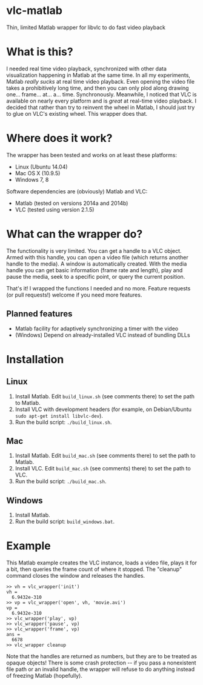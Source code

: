 # vlc-matlab
Thin, limited Matlab wrapper for libvlc to do fast video playback

# What is this?
I needed real time video playback, synchronized with other data visualization happening in Matlab at the same time. In all my experiments, Matlab _really sucks_ at real time video playback. Even opening the video file takes a prohibitively long time, and then you can only plod along drawing one... frame... at... a... time. Synchronously. Meanwhile, I noticed that VLC is available on nearly every platform and is _great_ at real-time video playback. I decided that rather than try to reinvent the wheel in Matlab, I should just try to glue on VLC's existing wheel. This wrapper does that.

# Where does it work?
The wrapper has been tested and works on at least these platforms:

- Linux (Ubuntu 14.04)
- Mac OS X (10.9.5)
- Windows 7, 8

Software dependencies are (obviously) Matlab and VLC:

- Matlab (tested on versions 2014a and 2014b)
- VLC (tested using version 2.1.5)

# What can the wrapper do?
The functionality is very limited. You can get a handle to a VLC object. Armed with this handle, you can open a video file (which returns another handle to the media). A window is automatically created. With the media handle you can get basic information (frame rate and length), play and pause the media, seek to a specific point, or query the current position.

That's it! I wrapped the functions I needed and no more. Feature requests (or pull requests!) welcome if you need more features.

## Planned features

- Matlab facility for adaptively synchronizing a timer with the video
- (Windows) Depend on already-installed VLC instead of bundling DLLs

# Installation
## Linux

1. Install Matlab. Edit ```build_linux.sh``` (see comments there) to set the path to Matlab.
2. Install VLC with development headers (for example, on Debian/Ubuntu ```sudo apt-get install libvlc-dev```).
3. Run the build script: ```./build_linux.sh```.

## Mac
1. Install Matlab. Edit ```build_mac.sh``` (see comments there) to set the path to Matlab.
2. Install VLC. Edit ```build_mac.sh``` (see comments) there) to set the path to VLC.
3. Run the build script: ```./build_mac.sh```.

## Windows
1. Install Matlab.
2. Run the build script: ```build_windows.bat```.

# Example

This Matlab example creates the VLC instance, loads a video file, plays it for a bit, then queries the frame count of where it stopped. The "cleanup" command closes the window and releases the handles.

    >> vh = vlc_wrapper('init')
    vh =
      6.9432e-310
    >> vp = vlc_wrapper('open', vh, 'movie.avi')
    vp =
      6.9432e-310
    >> vlc_wrapper('play', vp)
    >> vlc_wrapper('pause', vp)
    >> vlc_wrapper('frame', vp)
    ans =
      6678
    >> vlc_wrapper cleanup

Note that the handles are returned as numbers, but they are to be treated as opaque objects! There is some crash protection -- if you pass a nonexistent file path or an invalid handle, the wrapper will refuse to do anything instead of freezing Matlab (hopefully).

